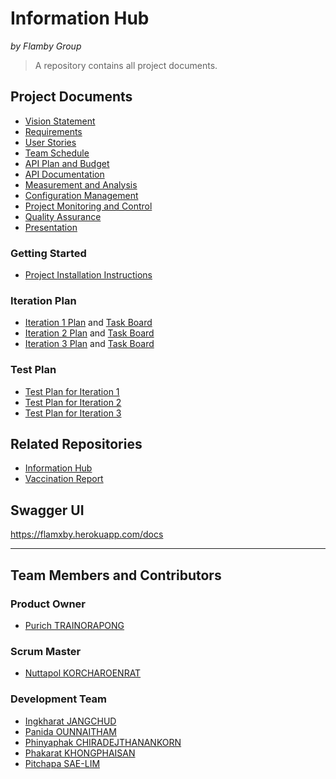 # Information Hub
*by Flamby Group*
> A repository contains all project documents.

## Project Documents
* [Vision Statement](https://github.com/flamxby/government/wiki/Vision-Statement)
* [Requirements](https://github.com/flamxby/government/wiki/Requirements)
* [User Stories](https://github.com/flamxby/government/wiki/User-Stories)
* [Team Schedule](https://github.com/flamxby/government/wiki/Team-Schedule)
* [API Plan and Budget](https://github.com/flamxby/government/wiki/API-Plan-and-Budget)
* [API Documentation](https://github.com/flamxby/government/wiki/API-Documentation)
* [Measurement and Analysis](https://github.com/flamxby/government/wiki/Measurement-and-Analysis)
* [Configuration Management](https://github.com/flamxby/government/wiki/Configuration-Management)
* [Project Monitoring and Control](https://github.com/flamxby/government/wiki/Project-Monitoring-and-Control)
* [Quality Assurance](https://github.com/flamxby/government/wiki/Quality-Assurance)
* [Presentation](https://github.com/flamxby/government/wiki/Presentation)

### Getting Started
* [Project Installation Instructions](https://github.com/flamxby/government/blob/master/INSTALL.md)

### Iteration Plan
* [Iteration 1 Plan](https://github.com/flamxby/government/wiki/Iteration-1-Plan) and [Task Board](https://github.com/flamxby/government/projects/1)
* [Iteration 2 Plan](https://github.com/flamxby/government/wiki/Iteration-1-Plan) and [Task Board](https://github.com/flamxby/government/projects/2)
* [Iteration 3 Plan](https://github.com/flamxby/government/wiki/Iteration-1-Plan) and [Task Board](https://github.com/flamxby/government/projects/3)

### Test Plan
* [Test Plan for Iteration 1](https://github.com/flamxby/government/wiki/Test-Plan-for-Iteration-1)
* [Test Plan for Iteration 2](https://github.com/flamxby/government/wiki/Test-Plan-for-Iteration-2)
* [Test Plan for Iteration 3](https://github.com/flamxby/government/wiki/Test-Plan-for-Iteration-3)

## Related Repositories
* [Information Hub](https://github.com/flamxby/government-information)
* [Vaccination Report](https://github.com/flamxby/government-chart)

## Swagger UI
https://flamxby.herokuapp.com/docs

***
## Team Members and Contributors
### Product Owner
* [Purich TRAINORAPONG](https://github.com/jeanyjean)
### Scrum Master
* [Nuttapol KORCHAROENRAT](https://github.com/nuttapol-kor)
### Development Team
* [Ingkharat JANGCHUD](https://github.com/ingkharatj) 
* [Panida OUNNAITHAM](https://github.com/PanidaOun)
* [Phinyaphak CHIRADEJTHANANKORN](https://github.com/vnsvakanda)
* [Phakarat KHONGPHAISAN](https://github.com/pakarat044)
* [Pitchapa SAE-LIM](https://github.com/PitchapaSaelim)